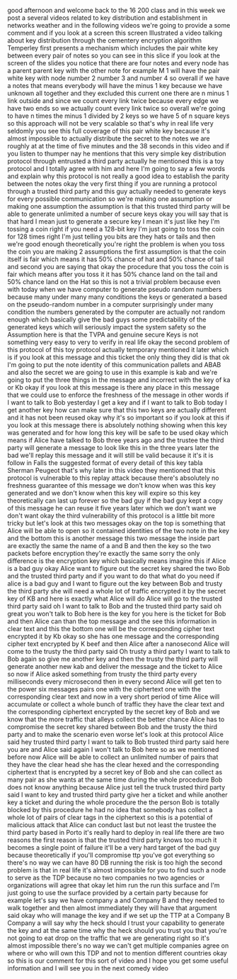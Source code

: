 good afternoon and welcome back to the 16 200 class and in this week we post a several videos related to key distribution and establishment in networks weather and in the following videos we're going to provide a some comment and if you look at a screen this screen Illustrated a video talking about key distribution through the cementery encryption algorithm Temperley first presents a mechanism which includes the pair white key between every pair of notes so you can see in this slice if you look at the screen of the slides you notice that there are four notes and every node has a parent parent key with the other note for example M 1 will have the pair white key with node number 2 number 3 and number 4 so overall if we have a notes that means everybody will have the minus 1 key because we have unknown all together and they excluded this current one there are n minus 1 link outside and since we count every link twice because every edge we have two ends so we actually count every link twice so overall we're going to have n times the minus 1 divided by 2 keys so we have 5 of n square keys so this approach will not be very scalable so that's why in real life very seldomly you see this full coverage of this pair white key because it's almost impossible to actually distribute the secret to the notes we are roughly at at the time of five minutes and the 38 seconds in this video and if you listen to thumper nay he mentions that this very simple key distribution protocol through entrusted a third party actually he mentioned this is a toy protocol and I totally agree with him and here I'm going to say a few words and explain why this protocol is not really a good idea to establish the parity between the notes okay the very first thing if you are running a protocol through a trusted third party and this guy actually needed to generate keys for every possible communication so we're making one assumption or making one assumption the assumption is that this trusted third party will be able to generate unlimited a number of secure keys okay you will say that is that hard I mean just to generate a secure key I mean it's just like hey I'm tossing a coin right if you need a 128-bit key I'm just going to toss the coin for 128 times right I'm just telling you bits are they hats or tails and then we're good enough theoretically you're right the problem is when you toss the coin you are making 2 assumptions the first assumption is that the coin itself is fair which means it has 50% chance of hat and 50% chance of tail and second you are saying that okay the procedure that you toss the coin is fair which means after you toss it it has 50% chance land on the tail and 50% chance land on the Hat so this is not a trivial problem because even with today when we have computer to generate pseudo random numbers because many under many many conditions the keys or generated a based on the pseudo-random number in a computer surprisingly under many condition the numbers generated by the computer are actually not random enough which basically give the bad guys some predictability of the generated keys which will seriously impact the system safety so the Assumption here is that the TVPA and genuine secure Keys is not something very easy to very to verify in real life okay the second problem of this protocol of this toy protocol actually temporary mentioned it later which is if you look at this message and this ticket the only thing they did is that ok I'm going to put the note identity of this communication pallets and ABAB and also the secret we are going to use in this example is kab and we're going to put the three things in the message and incorrect with the key of ka or Kb okay if you look at this message is there any place in this message that we could use to enforce the freshness of the message in other words if I want to talk to Bob yesterday I get a key and if I want to talk to Bob today I get another key how can make sure that this two keys are actually different and it has not been reused okay why it's so important so if you look at this if you look at this message there is absolutely nothing showing when this key was generated and for how long this key will be safe to be used okay which means if Alice have talked to Bob three years ago and the trustee the third party will generate a message to look like this in the three years later the bad we'll replay this message and it will still be valid because it it's it is follow in Falls the suggested format of every detail of this key tabla Sherman Peugeot that's why later in this video they mentioned that this protocol is vulnerable to this replay attack because there's absolutely no freshness guarantee of this message we don't know when was this key generated and we don't know when this key will expire so this key theoretically can last up forever so the bad guy if the bad guy kept a copy of this message he can reuse it five years later which we don't want we don't want okay the third vulnerability of this protocol is a little bit more tricky but let's look at this two messages okay on the top is something that Alice will be able to open so it contained identities of the two note in the key and the bottom this is another message this two message the inside part are exactly the same the name of a and B and then the key so the two packets before encryption they're exactly the same sorry the only difference is the encryption key which basically means imagine this if Alice is a bad guy okay Alice want to figure out the secret key shared the two Bob and the trusted third party and if you want to do that what do you need if alice is a bad guy and I want to figure out the key between Bob and trusty the third party she will need a whole lot of traffic encrypted it by the secret key of KB and here is exactly what Alice will do Alice will go to the trusted third party said oh I want to talk to Bob and the trusted third party said oh great you won't talk to Bob here is the key for you here is the ticket for Bob and then Alice can than the top message and the see this information in clear text and this the bottom one will be the corresponding cipher text encrypted it by Kb okay so she has one message and the corresponding cipher text encrypted by K beef and then Alice after a nanosecond Alice will come to the trusty the third party said Oh trusty a third party I want to talk to Bob again so give me another key and then the trusty the third party will generate another new kab and deliver the message and the ticket to Alice so now if Alice asked something from trusty the third party every milliseconds every microsecond then in every second Alice will get ten to the power six messages pairs one with the ciphertext one with the corresponding clear text and now in a very short period of time Alice will accumulate or collect a whole bunch of traffic they have the clear text and the corresponding ciphertext encrypted by the secret key of Bob and we know that the more traffic that alleys collect the better chance Alice has to compromise the secret key shared between Bob and the trusty the third party and to make the scenario even worse let's look at this protocol Alice said hey trusted third party I want to talk to Bob trusted third party said here you are and Alice said again I won't talk to Bob here so as we mentioned before now Alice will be able to collect an unlimited number of pairs that they have the clear head she has the clear hexed and the corresponding ciphertext that is encrypted by a secret key of Bob and she can collect as many pair as she wants at the same time during the whole procedure Bob does not know anything because Alice just tell the truck trusted third party said I want to key and trusted third party give her a ticket and while another key a ticket and during the whole procedure the the person Bob is totally blocked by this procedure he had no idea that somebody has collect a whole lot of pairs of clear tags in the ciphertext so this is a potential of malicious attack that Alice can conduct last but not least the trustee the third party based in Porto it's really hard to deploy in real life there are two reasons the first reason is that the trusted third party knows too much it becomes a single point of failure it'll be a very hard target of the bad guy because theoretically if you'll compromise ttp you've got everything so there's no way we can have 80 DB running the risk is too high the second problem is that in real life it's almost impossible for you to find such a node to serve as the TDP because no two companies no two agencies or organizations will agree that okay let him run the run this surface and I'm just going to use the surface provided by a certain party because for example let's say we have company a and Company B and they needed to walk together and then almost immediately they will have that argument said okay who will manage the key and if we set up the TTP at a Company B Company a will say why the heck should I trust your capability to generate the key and at the same time why the heck should you trust you that you're not going to eat drop on the traffic that we are generating right so it's almost impossible there's no way we can't get multiple companies agree on where or who will own this TDP and not to mention different countries okay so this is our comment for this sort of video and I hope you get some useful information and I will see you in the next comedy video  

